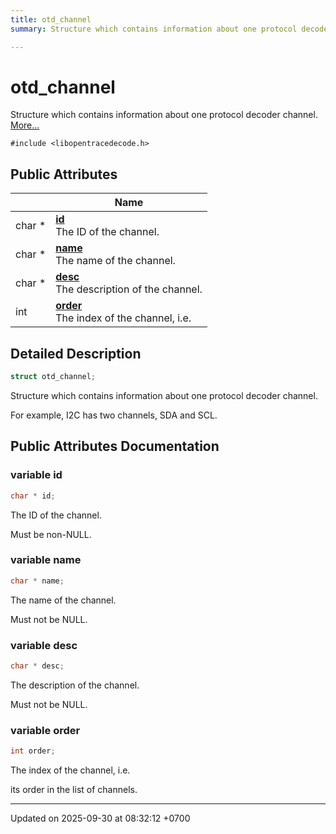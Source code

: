 ```yaml
---
title: otd_channel
summary: Structure which contains information about one protocol decoder channel. 

---
```


# otd_channel



Structure which contains information about one protocol decoder channel.  [More...](#detailed-description)


`#include <libopentracedecode.h>`

## Public Attributes

|                | Name           |
| -------------- | -------------- |
| char * | **[id](Classes/a00097.md#variable-id)** <br>The ID of the channel.  |
| char * | **[name](Classes/a00097.md#variable-name)** <br>The name of the channel.  |
| char * | **[desc](Classes/a00097.md#variable-desc)** <br>The description of the channel.  |
| int | **[order](Classes/a00097.md#variable-order)** <br>The index of the channel, i.e.  |

## Detailed Description

```cpp
struct otd_channel;
```

Structure which contains information about one protocol decoder channel. 

For example, I2C has two channels, SDA and SCL. 

## Public Attributes Documentation

### variable id

```cpp
char * id;
```

The ID of the channel. 

Must be non-NULL. 


### variable name

```cpp
char * name;
```

The name of the channel. 

Must not be NULL. 


### variable desc

```cpp
char * desc;
```

The description of the channel. 

Must not be NULL. 


### variable order

```cpp
int order;
```

The index of the channel, i.e. 

its order in the list of channels. 


-------------------------------

Updated on 2025-09-30 at 08:32:12 +0700